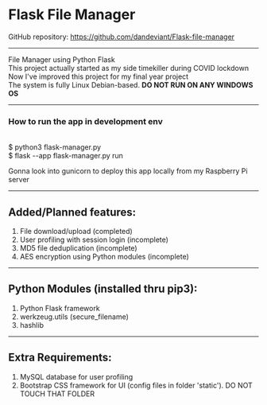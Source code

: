 # Flask File Manager

GitHub repository: https://github.com/dandeviant/Flask-file-manager

---

File Manager using Python Flask<br>
This project actually started as my side timekiller during COVID lockdown<br>
Now I've improved this project for my final year project<br>
The system is fully Linux Debian-based. <b>DO NOT RUN ON ANY WINDOWS OS</b>

---


### How to run the app in development env
<br> $ python3 flask-manager.py
<br> $ flask --app flask-manager.py run 

Gonna look into gunicorn to deploy this app locally from my Raspberry Pi server

---

## Added/Planned features:

1. File download/upload (completed)
2. User profiling with session login (incomplete)
3. MD5 file deduplication  (incomplete)
4. AES encryption using Python modules (incomplete)

---

## Python Modules (installed thru pip3):

1. Python Flask framework
2. werkzeug.utils (secure_filename)
3. hashlib

---

## Extra Requirements:

1. MySQL database for user profiling
2. Bootstrap CSS framework for UI (config files in folder 'static'). DO NOT TOUCH THAT FOLDER

